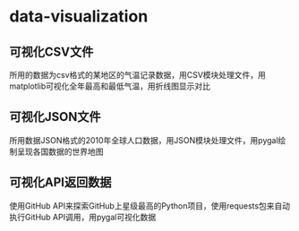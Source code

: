 # data-visualization
## 可视化CSV文件

所用的数据为csv格式的某地区的气温记录数据，用CSV模块处理文件，用matplotlib可视化全年最高和最低气温，用折线图显示对比

## 可视化JSON文件

所用数据JSON格式的2010年全球人口数据，用JSON模块处理文件，用pygal绘制呈现各国数据的世界地图

## 可视化API返回数据

使用GitHub API来探索GitHub上星级最高的Python项目，使用requests包来自动执行GitHub API调用，用pygal可视化数据
